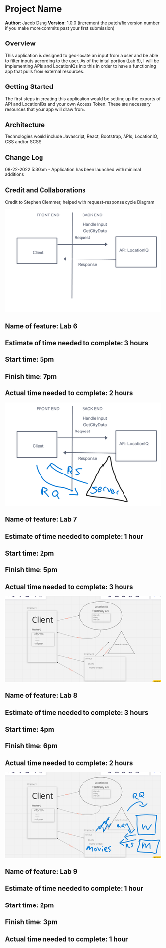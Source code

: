 # Project Name

**Author**: Jacob Dang
**Version**: 1.0.0 (increment the patch/fix version number if you make more commits past your first submission)

## Overview
<!-- Provide a high level overview of what this application is and why you are building it, beyond the fact that it's an assignment for this class. (i.e. What's your problem domain?) --> This application is designed to geo-locate an input from a user and be able to filter inputs according to the user. As of the inital portion (Lab 6), I will be implementing APIs and LocationIQs into this in order to have a functioning app that pulls from external resources.

## Getting Started
<!-- What are the steps that a user must take in order to build this app on their own machine and get it running? --> The first steps in creating this application would be setting up the exports of API and LocationIQs and your own Access Token. These are necessary resources that your app will draw from.

## Architecture
<!-- Provide a detailed description of the application design. What technologies (languages, libraries, etc) you're using, and any other relevant design information. --> Technologies would include Javascript, React, Bootstrap, APIs, LocationIQ, CSS and/or SCSS

## Change Log
<!-- Use this area to document the iterative changes made to your application as each feature is successfully implemented. Use time stamps. Here's an example:

01-01-2001 4:59pm - Application now has a fully-functional express server, with a GET route for the location resource. -->
08-22-2022 5:30pm - Application has been launched with minimal additions

## Credit and Collaborations
<!-- Give credit (and a link) to other people or resources that helped you build this application. Stephen Clemmer, helped with request-response cycle --> Credit to Stephen Clemmer, helped with request-response cycle Diagram

![Click to Open Lab6 Diagram](public/Lab_6_Diagram.png "First Lab Diagram")

## Name of feature: Lab 6
## Estimate of time needed to complete: 3 hours

## Start time: 5pm

## Finish time: 7pm

## Actual time needed to complete: 2 hours


![Click to Open Lab7 Diagram](public/Lab_7_Diagram.png "Second Lab Diagram")
## Name of feature: Lab 7
## Estimate of time needed to complete: 1 hour

## Start time: 2pm

## Finish time: 5pm

## Actual time needed to complete: 3 hours


![Click to Open Lab8 Diagram](public/Lab_8_Diagram.png "Third Lab Diagram")
## Name of feature: Lab 8
## Estimate of time needed to complete: 3 hours

## Start time: 4pm

## Finish time: 6pm

## Actual time needed to complete: 2 hours

![Click to Open Lab9 Diagram](public/Lab_9_Diagram.png "Fourth Lab Diagram")
## Name of feature: Lab 9
## Estimate of time needed to complete: 1 hour

## Start time: 2pm

## Finish time: 3pm

## Actual time needed to complete: 1 hour
